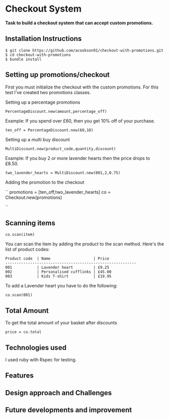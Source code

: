 # Checkout System

**Task to build a checkout system that can accept custom promotions.**

## Installation Instructions

```
$ git clone https://github.com/acookson91/checkout-with-promotions.git
$ cd checkout-with-promotions
$ bundle install
```

## Setting up promotions/checkout

First you must initialize the checkout with the custom promotions. For this test I've created two promotions classes.

Setting up a percentage promotions

```
PercentageDiscount.new(amount,percentage_off)
```

Example:
If you spend over £60, then you get 10% off of your purchase.

```
ten_off = PercentageDiscount.new(60,10)

```

Setting up a multi buy discount

```
MultiDiscount.new(product_code,quantity,discount)
```

Example:
If you buy 2 or more lavender hearts then the price drops to £8.50.

```
two_lavender_hearts = MultiDiscount.new(001,2,0.75)
```

Adding the promotion to the checkout

``
promotions = [ten_off,two_lavender_hearts]
co = Checkout.new(promotions)

``

## Scanning items

```
co.scan(item)
```

You can scan the item by adding the product to the scan method. Here's the list of product codes:
```
Product code  | Name                   | Price
----------------------------------------------------------
001           | Lavender heart         | £9.25
002           | Personalised cufflinks | £45.00
003           | Kids T-shirt           | £19.95
```

To add a Lavender heart you have to do the following:

```
co.scan(001)
```

## Total Amount

To get the total amount of your basket after discounts

```
price = co.total
```

## Technologies used

I used ruby with Rspec for testing.

## Features


## Design approach and Challenges



## Future developments and improvement
